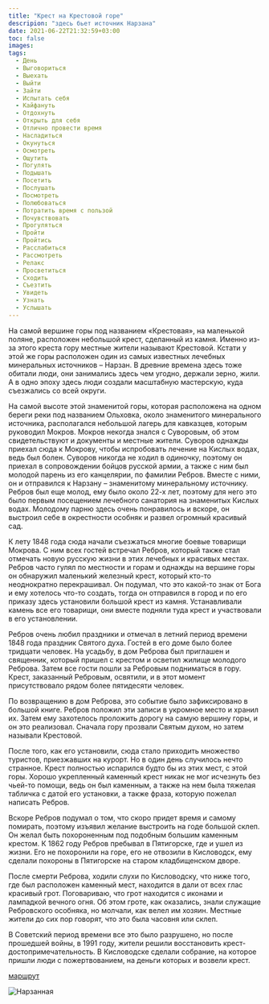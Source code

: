 ```yaml
---
title: "Крест на Крестовой горе"
descripion: "здесь бьет источник Нарзана"
date: 2021-06-22T21:32:59+03:00
toc: false
images:
tags:
  - День
  - Выговориться
  - Выехать
  - Выйти
  - Зайти
  - Испытать себя
  - Кайфануть
  - Отдохнуть
  - Открыть для себя
  - Отлично провести время
  - Насладиться
  - Окунуться
  - Осмотреть
  - Ощутить
  - Погулять
  - Подышать
  - Посетить
  - Послушать 
  - Посмотреть
  - Полюбоваться
  - Потратить время с пользой
  - Почувствовать
  - Прогуляться
  - Пройти 
  - Пройтись
  - Расслабиться
  - Рассмотреть
  - Релакс
  - Просветиться
  - Сходить
  - Съезтить
  - Увидеть
  - Узнать
  - Услышать 
---
```


На самой вершине горы под названием «Крестовая», на маленькой поляне, расположен небольшой крест, сделанный из камня. Именно из-за этого креста гору местные жители называют Крестовой. Кстати у этой же горы расположен один из самых известных лечебных минеральных источников – Нарзан. В древние времена здесь тоже обитали люди, они занимались здесь чем угодно, держали зерно, жили. А в одно эпоху здесь люди создали масштабную мастерскую, куда съезжались со всей округи.

  На самой высоте этой знаменитой горы, которая расположена на одном береги реки под названием Ольховка, около знаменитого минерального источника, располагался небольшой лагерь для кавказцев, которым руководил Мокров. Мокров некогда знался с Суворовым, об этом свидетельствуют и документы и местные жители. Суворов однажды приехал сюда к Мокрову, чтобы испробовать лечение на Кислых водах, ведь был болен. Суворов никогда не ходил в одиночку, поэтому он приехал в сопровождении бойцов русской армии, а также с ним был молодой парень из его канцелярии, по фамилии Ребров. Вместе с ними, он и отправился к Нарзану – знаменитому минеральному источнику. Ребров был еще молод, ему было около 22-х лет, поэтому для него это было первым посещением лечебного санатория на знаменитых Кислых водах. Молодому парню здесь очень понравилось и вскоре, он выстроил себе в окрестности особняк и развел огромный красивый сад.

  К лету 1848 года сюда начали съезжаться многие боевые товарищи Мокрова. С ним всех гостей встречал Ребров, который также стал отмечать новую русскую жизни в этих лечебных и красивых местах. Ребров часто гулял по местности и горам и однажды на вершине горы он обнаружил маленький железный крест, который кто-то неоднократно перекрашивал. Он подумал, что это какой-то знак от Бога и ему хотелось что-то создать, тогда он отправился в город и по его приказу здесь установили большой крест из камня. Устанавливали камень все его товарищи, они вместе подняли туда крест и участвовали в его установлении.

  Ребров очень любил праздники и отмечал в летний период времени 1848 года праздник Святого духа. Гостей в его доме было более тридцати человек. На усадьбу, в дом Реброва был приглашен и священник, который пришел с крестом и осветил жилище молодого Реброва. Затем все гости пошли за Ребровым подниматься в гору. Крест, заказанный Ребровым, освятили, и в этот момент присутствовало рядом более пятидесяти человек.

  По возвращению в дом Реброва, это событие было зафиксировано в большой книге. Ребров положил эти записи в укромное место и хранил их. Затем ему захотелось проложить дорогу на самую вершину горы, и он это реализовал. Сначала гору прозвали Святым духом, но затем называли Крестовой.

  После того, как его установили, сюда стало приходить множество туристов, приезжавших на курорт. Но в один день случилось нечто странное. Крест полностью испарился будто бы из этих мест, с этой горы. Хорошо укрепленный каменный крест никак не мог исчезнуть без чьей-то помощи, ведь он был каменным, а также на нем была тяжелая табличка с датой его установки, а также фраза, которую пожелал написать Ребров.

  Вскоре Ребров подумал о том, что скоро придет время и самому помирать, поэтому изъявил желание выстроить на годе большой склеп. Он желал быть похороненным под подобным большим каменным крестом. К 1862 году Ребров пребывал в Пятигорске, где и ушел из жизни. Его не похоронили на горе, его не отвозили в Кисловодск, ему сделали похороны в Пятигорске на старом кладбищенском дворе.

  После смерти Реброва, ходили слухи по Кисловодску, что ниже того, где был расположен каменный мест, находится в дали от всех глас красивый грот. Поговариваю, что грот находится с иконами и лампадкой вечного огня. Об этом гроте, как оказались, знали служащие Ребровского особняка, но молчали, как велел им хозяин. Местные жители до сих пор говорят, что это была часовня или склеп.

  В Советский период времени все это было разрушено, но после прошедшей войны, в 1991 году, жители решили восстановить крест-достопримечательность. В Кисловодске сделали собрание, на которое пришли люди с пожертвованием, на деньги которых и возвели крест.





[маршрут](https://goo.gl/maps/tqjxZhT5u7GoQuLJ8)

![Нарзанная](/img/pamyatnyy-krest-na-krestovoy-gore-700x479.jpg)
